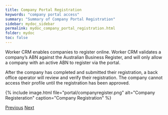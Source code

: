 ```yaml
---
title: Company Portal Registration
keywords: "company portal access"
summary: "Summary of Company Portal Registration"
sidebar: mydoc_sidebar
permalink: mydoc_company_portal_registration.html
folder: mydoc
toc: false
---
```


Worker CRM enables companies to register online. Worker CRM validates a company’s ABN against the Australian Business Register, and will only allow a company with an active ABN to register via the portal.

After the company has completed and submitted their registration, a back office operator will review and verify their registration. The company cannot access their profile until the registration has been approved. 

{% include image.html file="portal/companyregister.png" alt="Company Registeration" caption="Company Registration" %}

<a class="btn btn-default btn-lg pull-left" href="mydoc_member_portal_contactus.html" role="button">Previous</a>
<a class="btn btn-primary btn-lg pull-right" href="mydoc_company_portal_dashboard.html" role="button">Next</a>
